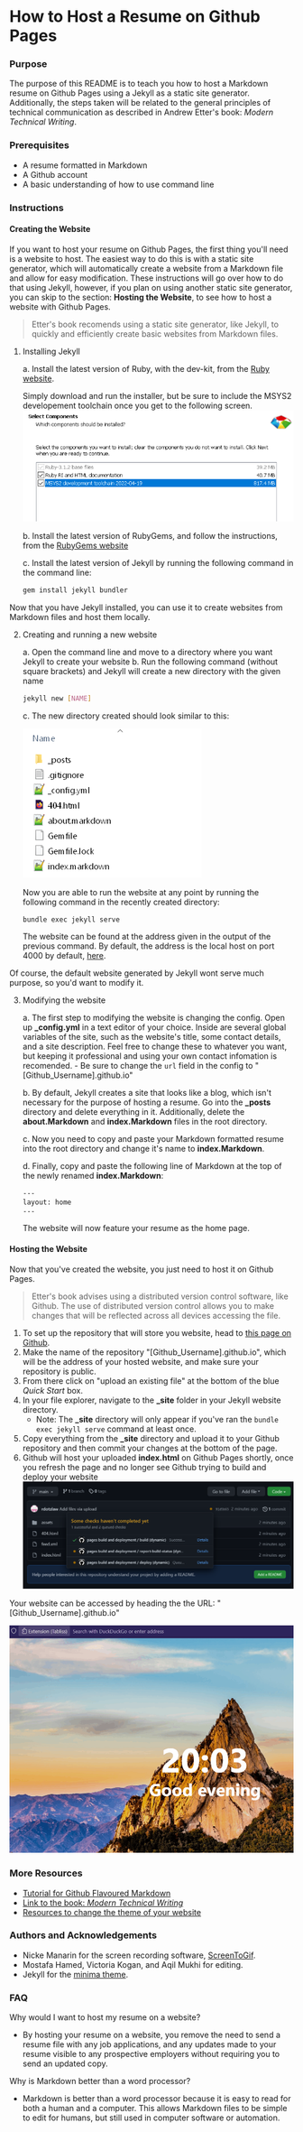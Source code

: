 
# How to Host a Resume on Github Pages

### Purpose

The purpose of this README is to teach you how to host a Markdown resume on Github Pages using a Jekyll as a static site generator. 
Additionally, the steps taken will be related to the general principles of technical communication as described in Andrew Etter's book: *Modern Technical Writing*.

### Prerequisites

 - A resume formatted in Markdown  
 - A Github account  
 - A basic understanding of how to use command line  
 
### Instructions

#### Creating the Website
If you want to host your resume on Github Pages, the first thing you'll need is a website to host. 
The easiest way to do this is with a static site generator, which will automatically create a website from a Markdown file and allow for easy modification.
These instructions will go over how to do that using Jekyll, 
however, if you plan on using another static site generator, you can skip to the section: **Hosting the Website**, to see how to host a website with Github Pages.

> Etter's book recomends using a static site generator, like Jekyll, to quickly and efficiently create basic websites from Markdown files.

1. Installing Jekyll

	a. Install the latest version of Ruby, with the dev-kit, from the [Ruby website](https://rubyinstaller.org/downloads/).
	
	Simply download and run the installer, but be sure to include the MSYS2 developement toolchain once you get to the following screen. ![Here](./readme-assets/ruby-installer.PNG)
	
	b. Install the latest version of RubyGems, and follow the instructions, from the [RubyGems website](https://rubygems.org/pages/download)
	
	c. Install the latest version of Jekyll by running the following command in the command line:
	```sh
	gem install jekyll bundler
	```

Now that you have Jekyll installed, you can use it to create websites from Markdown files and host them locally.

2. Creating and running a new website

	a. Open the command line and move to a directory where you want Jekyll to create your website
	b. Run the following command (without square brackets) and Jekyll will create a new directory with the given name
	```sh
	jekyll new [NAME]
	```
	c. The new directory created should look similar to this: 
	
	![Jekyll Directory](./readme-assets/init-jekyll-dir.PNG)
	
	Now you are able to run the website at any point by running the following command in the recently created directory:
	```sh
	bundle exec jekyll serve
	```
	The website can be found at the address given in the output of the previous command. By default, the address is the local host on port 4000 by default, [here](http://localhost:4000).

Of course, the default website generated by Jekyll wont serve much purpose, so you'd want to modify it.

3. Modifying the website

	a. The first step to modifying the website is changing the config. Open up **_config.yml** in a text editor of your choice.
	Inside are several global variables of the site, such as the website's title, some contact details, and a site description. Feel free to change these to whatever you want, but keeping it professional and using your own contact infomation is recomended.
		- Be sure to change the ```url``` field in the config to "[Github_Username].github.io"
	
	b. By default, Jekyll creates a site that looks like a blog, which isn't necessary for the purpose of hosting a resume.
	Go into the **_posts** directory and delete everything in it. Additionally, delete the **about.Markdown** and **index.Markdown** files in the root directory.
	
	c. Now you need to copy and paste your Markdown formatted resume into the root directory and change it's name to **index.Markdown**.
	
	d. Finally, copy and paste the following line of Markdown at the top of the newly renamed **index.Markdown**:
	```
	---
	layout: home
	---
	```
	The website will now feature your resume as the home page. 


#### Hosting the Website

Now that you've created the website, you just need to host it on Github Pages.

> Etter's book advises using a distributed version control software, like Github.
> The use of distributed version control allows you to make changes that will be reflected across all devices accessing the file.



1. To set up the repository that will store you website, head to [this page on Github](https://github.com/new).
2. Make the name of the repository "[Github_Username].github.io", which will be the address of your hosted website, and make sure your repository is public.
3. From there click on "upload an existing file" at the bottom of the blue *Quick Start* box.
4. In your file explorer, navigate to the **_site** folder in your Jekyll website directory.
	- Note: The **_site** directory will only appear if you've ran the ```bundle exec jekyll serve``` command at least once.
5. Copy everything from the **_site** directory and upload it to your Github repository and then commit your changes at the bottom of the page.
6. Github will host your uploaded **index.html** on Github Pages shortly, once you refresh the page and no longer see Github trying to build and deploy your website
![Issues](./readme-assets/pages-issues.PNG)

Your website can be accessed by heading the the URL: "[Github_Username].github.io"

![Website GIF](./readme-assets/website.gif)


### More Resources

 - [Tutorial for Github Flavoured Markdown](https://docs.github.com/en/get-started/writing-on-github/getting-started-with-writing-and-formatting-on-github)
 - [Link to the book: *Modern Technical Writing*](https://www.amazon.ca/Modern-Technical-Writing-Introduction-Documentation-ebook/dp/B01A2QL9SS/ref=sr_1_1)
 - [Resources to change the theme of your website](https://jekyllrb.com/docs/themes/)
 
### Authors and Acknowledgements

 - Nicke Manarin for the screen recording software, [ScreenToGif](https://github.com/NickeManarin/ScreenToGif).
 - Mostafa Hamed, Victoria Kogan, and Aqil Mukhi for editing.
 - Jekyll for the [minima theme](https://github.com/jekyll/minima). 

### FAQ


Why would I want to host my resume on a website?

- By hosting your resume on a website, you remove the need to send a resume file with any job applications, and any updates made to your resume visible to any prospective employers without requiring you to send an updated copy. 

Why is Markdown better than a word processor?

- Markdown is better than a word processor because it is easy to read for both a human and a computer. This allows Markdown files to be simple to edit for humans, but still used in computer software or automation.
